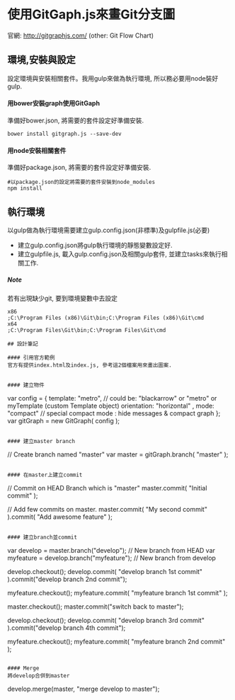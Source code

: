 ﻿# 使用GitGaph.js來畫Git分支圖
官網: http://gitgraphjs.com/
(other: Git Flow Chart)

## 環境,安裝與設定
設定環境與安裝相關套件。我用gulp來做為執行環境, 所以務必要用node裝好gulp.

#### 用bower安裝graph使用GitGaph
準備好bower.json, 將需要的套件設定好準備安裝.

```
bower install gitgraph.js --save-dev
```

#### 用node安裝相關套件
準備好package.json, 將需要的套件設定好準備安裝.

```
#以package.json的設定將需要的套件安裝到node_modules
npm install
```

## 執行環境
以gulp做為執行環境需要建立gulp.config.json(非標準)及gulpfile.js(必要)

* 建立gulp.config.json將gulp執行環境的靜態變數設定好.
* 建立gulpfile.js, 載入gulp.config.json及相關gulp套件, 並建立tasks來執行相關工作.


##### Note
若有出現缺少git, 要到環境變數中去設定
```
x86
;C:\Program Files (x86)\Git\bin;C:\Program Files (x86)\Git\cmd
x64
;C:\Program Files\Git\bin;C:\Program Files\Git\cmd

## 設計筆記

#### 引用官方範例
官方有提供index.html及index.js, 參考這2個檔案用來畫出圖案.


#### 建立物件

```
var config = {
  template: "metro",       // could be: "blackarrow" or "metro" or myTemplate (custom Template object)
  orientation: "horizontal"
  , mode: "compact"     // special compact mode : hide messages & compact graph
};
var gitGraph = new GitGraph( config );
```

#### 建立master branch

```
// Create branch named "master"
var master = gitGraph.branch( "master" );
```

#### 在master上建立commit
```
// Commit on HEAD Branch which is "master"
master.commit( "Initial commit" );

// Add few commits on master.
master.commit( "My second commit" ).commit( "Add awesome feature" );
```

#### 建立branch並commit

```
var develop = master.branch("develop"); // New branch from HEAD
var myfeature = develop.branch("myfeature"); // New branch from develop

develop.checkout();
develop.commit( "develop branch 1st commit" ).commit("develop branch 2nd commit");

myfeature.checkout();
myfeature.commit( "myfeature branch 1st commit" );

master.checkout();
master.commit("switch back to master");

develop.checkout();
develop.commit( "develop branch 3rd commit" ).commit("develop branch 4th commit");

myfeature.checkout();
myfeature.commit( "myfeature branch 2nd commit" );
```

#### Merge
將develop合併到master

```
develop.merge(master, "merge develop to master");
```